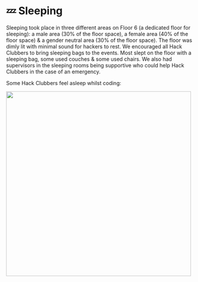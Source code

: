 # 💤 Sleeping

Sleeping took place in three different areas on Floor 6 (a dedicated floor for sleeping): a male area (30% of the floor space), a female area (40% of the floor space) & a gender neutral area (30% of the floor space). The floor was dimly lit with minimal sound for hackers to rest. We encouraged all Hack Clubbers to bring sleeping bags to the events. Most slept on the floor with a sleeping bag, some used couches & some used chairs. We also had supervisors in the sleeping rooms being supportive who could help Hack Clubbers in the case of an emergency. 

Some Hack Clubbers feel asleep whilst coding:

<img src="https://user-images.githubusercontent.com/39828164/188269085-b1c161de-8d13-412e-8a47-4327b79eed89.JPG" width="500px" />
